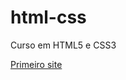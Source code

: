 # html-css
Curso em HTML5 e CSS3

<a href="http://lilianepaixao.github.li/html-css/modulo2/d010">Primeiro site</a>
